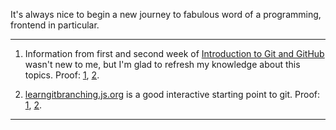 It's always nice to begin a new journey to fabulous word of a programming, frontend in particular.

---

1. Information from first and second week of [Introduction to Git and GitHub](https://www.coursera.org/learn/introduction-git-github) wasn't new to me, but I'm glad to refresh my knowledge about this topics.
Proof: [1](https://github.com/maks-n/kottans-frontend/solutions/git-intro/proof-1.1.png), [2](https://github.com/maks-n/kottans-frontend/solutions/git-intro/proof-1.1.pnghttps://github.com/maks-n/kottans-frontend/solutions/git-intro/proof-1.2.png).

2. [learngitbranching.js.org](learngitbranching.js.org) is a good interactive starting point to git.
Proof: [1](https://github.com/maks-n/kottans-frontend/solutions/git-intro/proof-2.1.png), [2](https://github.com/maks-n/kottans-frontend/solutions/git-intro/proof-2.2.png).
---
